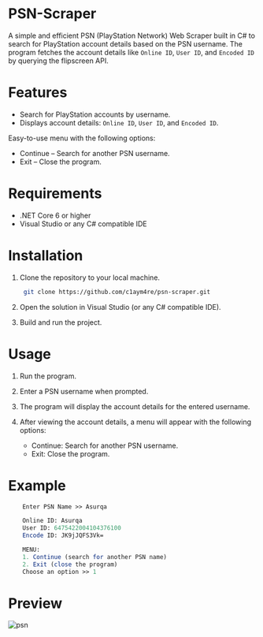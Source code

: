   # PSN-Scraper

A simple and efficient PSN (PlayStation Network) Web Scraper built in C# to search for PlayStation account details based on the PSN username. The program fetches the account details like ```Online ID```, ```User ID```, and ```Encoded ID``` by querying the flipscreen API.

# Features

- Search for PlayStation accounts by username.
- Displays account details: ```Online ID```, ```User ID```, and ```Encoded ID```.
  
Easy-to-use menu with the following options:

- Continue – Search for another PSN username.
- Exit – Close the program.

# Requirements

- .NET Core 6 or higher
- Visual Studio or any C# compatible IDE

# Installation

1. Clone the repository to your local machine.
   ```bash
    git clone https://github.com/c1aym4re/psn-scraper.git
    ```
2. Open the solution in Visual Studio (or any C# compatible IDE).

3. Build and run the project.

# Usage 

1. Run the program.
2. Enter a PSN username when prompted.
3. The program will display the account details for the entered username.
4. After viewing the account details, a menu will appear with the following options:

   - Continue: Search for another PSN username.
   - Exit: Close the program.

# Example
```mathematica
    Enter PSN Name >> Asurqa

    Online ID: Asurqa
    User ID: 6475422004104376100
    Encode ID: JK9jJQFS3Vk=

    MENU:
    1. Continue (search for another PSN name)
    2. Exit (close the program)
    Choose an option >> 1
```

# Preview
![psn](https://github.com/user-attachments/assets/6978fe35-80a2-46f0-90b1-f132071522fe)

